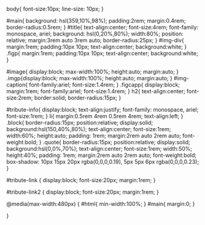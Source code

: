 body{
  font-size:10px;
  line-size: 10px;
}

#main{
    background: hsl(359,10%,98%);
  padding:2rem;
  margin:0.4rem;
  border-radius:0.5rem;
  }
#title{
  text-align:center;
  font-size:4rem;
  font-family: monospace, ariel;
  background: hsl(0,20%,80%);
  width:80%;
  position: relative;
  margin:3rem auto 3rem auto;
  border-radius:25px;
}
#img-div{
 margin:1rem;
 padding:10px 10px;
 text-align:center;
 background:white;
}
.figp{
 margin:1rem;
 padding:10px 10px;
 text-align:center;
 background:white;
}

#image{
  display:block;
  max-width:100%;
  height:auto;
  margin:auto;
}
.imgp{display:block;
  max-width:100%;
  height:auto;
  margin:auto;
}
#img-caption{
  font-family:ariel;
  font-size:1.4rem;
}
.figcapp{
  display:block;
  margin:1rem;
  font-family:ariel;
  font-size:1.4rem;
}
h2{
  text-align:center;
  font-size:2rem;
  border:solid;
  border-radius:15px;
}

#tribute-info{
  display:block;
  text-align:justify;
  font-family: monospace, ariel;
  font-size:1rem;
}
li{
   margin:0.5rem 4rem 0.5rem 4rem;
  text-align:left;
}
.block{
  border-radius:15px;
  position:relative;
  display:solid;
  background:hsl(150,40%,80%);
  text-align:center;
  font-size:1rem;
  width:60%;
  height:auto;
  padding: 1rem;
  margin:2rem auto 2rem auto;
  font-weight:bold;
}
.quote{
  border-radius:15px;
  position:relative;
  display:solid;
  background:hsl(0,0%,70%);
  text-align:center;
  font-size:1rem;
  width:50%;
  height:40%;
  padding: 1rem;
  margin:2rem auto 2rem auto;
  font-weight:bold;
    box-shadow: 10px 15px 20px rgba(0,0,0,0.19), 5px 5px 6px rgba(0,0,0,0.23);
}

#tribute-link
{
  display:block;
  font-size:20px;
  margin:1rem;
}

#tribute-link2
{
  display:block;
  font-size:20px;
  margin:1rem;
}

@media(max-width:480px)
{
  #html{
    min-width:100%;
  }
  #main{
    margin:0;
  }
  
}